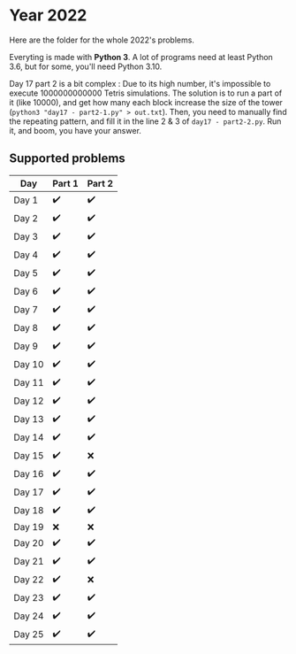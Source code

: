 # Year 2022

Here are the folder for the whole 2022's problems.

Everyting is made with **Python 3**. A lot of programs need at least Python 3.6, but for some, you'll need Python 3.10.

Day 17 part 2 is a bit complex : Due to its high number, it's impossible to execute 1000000000000 Tetris simulations. The solution is to run a part of it (like 10000), and get how many each block increase the size of the tower (`python3 "day17 - part2-1.py" > out.txt`).
Then, you need to manually find the repeating pattern, and fill it in the line 2 & 3 of `day17 - part2-2.py`. Run it, and boom, you have your answer.

## Supported problems

| Day    | Part 1             | Part 2             |
| ------ | ------------------ | ------------------ |
| Day 1  | :heavy_check_mark: | :heavy_check_mark: |
| Day 2  | :heavy_check_mark: | :heavy_check_mark: |
| Day 3  | :heavy_check_mark: | :heavy_check_mark: |
| Day 4  | :heavy_check_mark: | :heavy_check_mark: |
| Day 5  | :heavy_check_mark: | :heavy_check_mark: |
| Day 6  | :heavy_check_mark: | :heavy_check_mark: |
| Day 7  | :heavy_check_mark: | :heavy_check_mark: |
| Day 8  | :heavy_check_mark: | :heavy_check_mark: |
| Day 9  | :heavy_check_mark: | :heavy_check_mark: |
| Day 10 | :heavy_check_mark: | :heavy_check_mark: |
| Day 11 | :heavy_check_mark: | :heavy_check_mark: |
| Day 12 | :heavy_check_mark: | :heavy_check_mark: |
| Day 13 | :heavy_check_mark: | :heavy_check_mark: |
| Day 14 | :heavy_check_mark: | :heavy_check_mark: |
| Day 15 | :heavy_check_mark: | :x:                |
| Day 16 | :heavy_check_mark: | :heavy_check_mark: |
| Day 17 | :heavy_check_mark: | :heavy_check_mark: |
| Day 18 | :heavy_check_mark: | :heavy_check_mark: |
| Day 19 | :x:                | :x:                |
| Day 20 | :heavy_check_mark: | :heavy_check_mark: |
| Day 21 | :heavy_check_mark: | :heavy_check_mark: |
| Day 22 | :heavy_check_mark: | :x:                |
| Day 23 | :heavy_check_mark: | :heavy_check_mark: |
| Day 24 | :heavy_check_mark: | :heavy_check_mark: |
| Day 25 | :heavy_check_mark: | :heavy_check_mark: |
